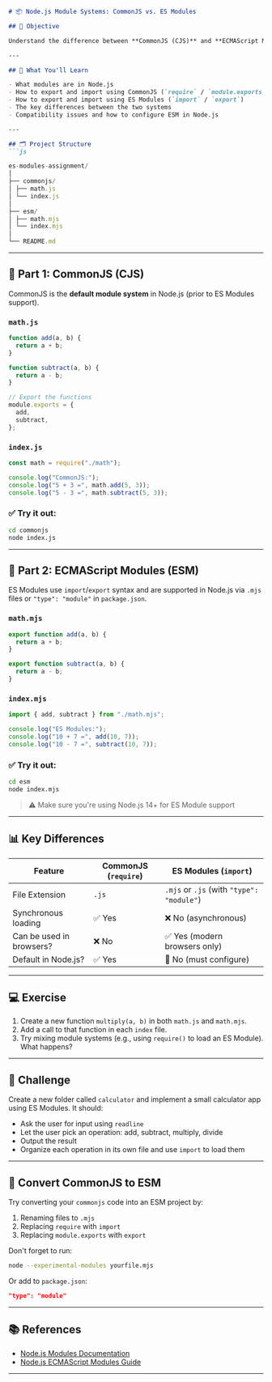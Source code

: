 ```markdown
# 📦 Node.js Module Systems: CommonJS vs. ES Modules

## 🎯 Objective

Understand the difference between **CommonJS (CJS)** and **ECMAScript Modules (ESM)** in Node.js. Learn how to create and use modules with both systems, and identify when to use each.

---

## 🧠 What You'll Learn

- What modules are in Node.js
- How to export and import using CommonJS (`require` / `module.exports`)
- How to export and import using ES Modules (`import` / `export`)
- The key differences between the two systems
- Compatibility issues and how to configure ESM in Node.js

---

## 🗂️ Project Structure
```js

es-modules-assignment/
│
├── commonjs/
│ ├── math.js
│ └── index.js
│
├── esm/
│ ├── math.mjs
│ └── index.mjs
│
└── README.md

````

---

## 📘 Part 1: CommonJS (CJS)

CommonJS is the **default module system** in Node.js (prior to ES Modules support).

### `math.js`

```js
function add(a, b) {
  return a + b;
}

function subtract(a, b) {
  return a - b;
}

// Export the functions
module.exports = {
  add,
  subtract,
};
````

### `index.js`

```js
const math = require("./math");

console.log("CommonJS:");
console.log("5 + 3 =", math.add(5, 3));
console.log("5 - 3 =", math.subtract(5, 3));
```

### ✅ Try it out:

```bash
cd commonjs
node index.js
```

---

## 📗 Part 2: ECMAScript Modules (ESM)

ES Modules use `import`/`export` syntax and are supported in Node.js via `.mjs` files or `"type": "module"` in `package.json`.

### `math.mjs`

```js
export function add(a, b) {
  return a + b;
}

export function subtract(a, b) {
  return a - b;
}
```

### `index.mjs`

```js
import { add, subtract } from "./math.mjs";

console.log("ES Modules:");
console.log("10 + 7 =", add(10, 7));
console.log("10 - 7 =", subtract(10, 7));
```

### ✅ Try it out:

```bash
cd esm
node index.mjs
```

> ⚠️ Make sure you're using Node.js 14+ for ES Module support

---

## 📊 Key Differences

| Feature                  | CommonJS (`require`) | ES Modules (`import`)                     |
| ------------------------ | -------------------- | ----------------------------------------- |
| File Extension           | `.js`                | `.mjs` or `.js` (with `"type": "module"`) |
| Synchronous loading      | ✅ Yes               | ❌ No (asynchronous)                      |
| Can be used in browsers? | ❌ No                | ✅ Yes (modern browsers only)             |
| Default in Node.js?      | ✅ Yes               | 🚫 No (must configure)                    |

---

## 💻 Exercise

1. Create a new function `multiply(a, b)` in both `math.js` and `math.mjs`.
2. Add a call to that function in each `index` file.
3. Try mixing module systems (e.g., using `require()` to load an ES Module). What happens?

---

## 🚀 Challenge

Create a new folder called `calculator` and implement a small calculator app using ES Modules. It should:

- Ask the user for input using `readline`
- Let the user pick an operation: add, subtract, multiply, divide
- Output the result
- Organize each operation in its own file and use `import` to load them

---

## 🔁 Convert CommonJS to ESM

Try converting your `commonjs` code into an ESM project by:

1. Renaming files to `.mjs`
2. Replacing `require` with `import`
3. Replacing `module.exports` with `export`

Don't forget to run:

```bash
node --experimental-modules yourfile.mjs
```

Or add to `package.json`:

```json
"type": "module"
```

---

## 📚 References

- [Node.js Modules Documentation](https://nodejs.org/api/modules.html)
- [Node.js ECMAScript Modules Guide](https://nodejs.org/api/esm.html)

---

```

```

